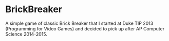 # BrickBreaker
A simple game of classic Brick Breaker that I started at Duke TIP 2013 (Programming for Video Games) and decided to pick up after AP Computer Science 2014-2015.